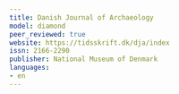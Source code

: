 ```yaml
---
title: Danish Journal of Archaeology
model: diamond
peer_reviewed: true
website: https://tidsskrift.dk/dja/index
issn: 2166-2290
publisher: National Museum of Denmark
languages:
- en
---
```

